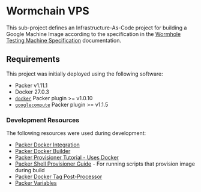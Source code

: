 # Wormchain VPS

This sub-project defines an Infrastructure-As-Code project for building a Google Machine Image according to the specification in the [Wormhole Testing Machine Specification](../SPECIFICATION.md) documentation.

## Requirements

This project was initially deployed using the following software:

* Packer v1.11.1
* Docker 27.0.3
* [`docker`](https://github.com/hashicorp/packer-plugin-docker) Packer plugin >= v1.0.10
* [`googlecompute`](https://github.com/hashicorp/packer-plugin-googlecompute/) Packer plugin >= v1.1.5

### Development Resources

The following resources were used during development:

* [Packer Docker Integration](https://developer.hashicorp.com/packer/integrations/hashicorp/docker)
* [Packer Docker Builder](https://developer.hashicorp.com/packer/integrations/hashicorp/docker/latest/components/builder/docker)
* [Packer Provisioner Tutorial - Uses Docker](https://developer.hashicorp.com/packer/tutorials/docker-get-started/docker-get-started-provision)
* [Packer Shell Provisioner Guide](https://developer.hashicorp.com/packer/docs/provisioners/shell) - For running scripts that provision image during build
* [Packer Docker Tag Post-Processor](https://developer.hashicorp.com/packer/integrations/hashicorp/docker/latest/components/post-processor/docker-tag)
* [Packer Variables](https://developer.hashicorp.com/packer/guides/hcl/variables)
